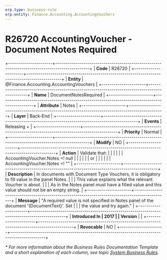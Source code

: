 ```yaml
---
erp.type: business-rule
erp.entity: Finance.Accounting.AccountingVouchers
---
```


# R26720 AccountingVoucher - Document Notes Required
+----------------------+-----------------------------------------------------------------------------------------------+
| **Code**             | R26720                                                                                        |
+----------------------+-----------------------------------------------------------------------------------------------+
| **Entity**           | @Finance.Accounting.AccountingVouchers                                                                             |
+----------------------+-----------------------------------------------------------------------------------------------+
| **Name**             | DocumentNotesRequired                                                                         |
+----------------------+-----------------------------------------------------------------------------------------------+
| **Attribute**        | Notes                                                                                         |
+----------------------+-----------------------------------------------------------------------------------------------+
| **Layer**            | Back-End                                                                                      |
+----------------------+-----------------------------------------------------------------------------------------------+
| **Events**           | Releasing +                                                                                   |
+----------------------+-----------------------------------------------------------------------------------------------+
| **Priority**         | Normal                                                                                        |
+----------------------+-----------------------------------------------------------------------------------------------+
| **Modify**           | NO                                                                                            |
+----------------------+-----------------------------------------------------------------------------------------------+
| **Action**           | Validate that:                                                                                |
|                      |                                                                                               |
|                      | AccountingVoucher.Notes =! null                                                               |
|                      |                                                                                               |
|                      | or                                                                                            |
|                      |                                                                                               |
|                      | AccountingVoucher.Notes =! \"\"                                                               |
+----------------------+-----------------------------------------------------------------------------------------------+
| **Description**      | In documents with Document Type Vouchers, it is obligatory to fill value in the panel Notes.  |
|                      | This value explains what the relevant Voucher is about.                                       |
|                      | As in the Notes panel must have a filled value and this value should not be an empty string.  |
+----------------------+-----------------------------------------------------------------------------------------------+
| **Message**          | \"A required value is not specified in Notes panel of the document \'{DocumentText}\'. Set    |
|                      | the value and try again.\"                                                                    |
+----------------------+-----------------------------------------------------------------------------------------------+
| **Introduced In      | 2017                                                                                          |
| Version**            |                                                                                               |
+----------------------+-----------------------------------------------------------------------------------------------+
| **Revocable**        | NO                                                                                            |
+----------------------+-----------------------------------------------------------------------------------------------+

*\* For more information about the Business Rules Documentation Template and a short explanation of each column, see
topic [System Business Rules](../templates/template-description-system-business-rules.md).*
